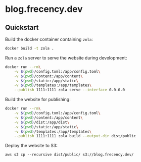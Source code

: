 # blog.frecency.dev
## Quickstart

Build the docker container containing `zola`:
```sh
docker build -t zola .
```

Run a `zola` server to serve the website during development:
```sh
docker run --rm\
    -v $(pwd)/config.toml:/app/config.toml\
    -v $(pwd)/content:/app/content\
    -v $(pwd)/static:/app/static\
    -v $(pwd)/templates:/app/templates\
    --publish 1111:1111 zola serve --interface 0.0.0.0
```

Build the website for publishing:
```sh
docker run --rm\
    -v $(pwd)/config.toml:/app/config.toml\
    -v $(pwd)/content:/app/content\
    -v $(pwd)/dist:/app/dist\
    -v $(pwd)/static:/app/static\
    -v $(pwd)/templates:/app/templates\
    --publish 1111:1111 zola build --output-dir dist/public
```

Deploy the website to S3:
```
aws s3 cp --recursive dist/public/ s3://blog.frecency.dev/
```
